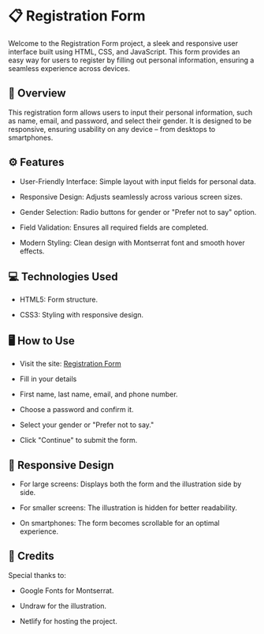 # 📋 Registration Form
Welcome to the Registration Form project, a sleek and responsive user interface built using HTML, CSS, and JavaScript. This form provides an easy way for users to register by filling out personal information, ensuring a seamless experience across devices.

## 🧐 Overview
This registration form allows users to input their personal information, such as name, email, and password, and select their gender. It is designed to be responsive, ensuring usability on any device – from desktops to smartphones.

## ⚙️ Features
- User-Friendly Interface: Simple layout with input fields for personal data.

- Responsive Design: Adjusts seamlessly across various screen sizes.

- Gender Selection: Radio buttons for gender or "Prefer not to say" option.

- Field Validation: Ensures all required fields are completed.

- Modern Styling: Clean design with Montserrat font and smooth hover effects.

## 💻 Technologies Used
- HTML5: Form structure.

- CSS3: Styling with responsive design.

## 🖥 How to Use
- Visit the site: [Registration Form](https://sitecadastro.netlify.app/)
  
- Fill in your details
  
- First name, last name, email, and phone number.

- Choose a password and confirm it.

- Select your gender or "Prefer not to say."

- Click "Continue" to submit the form.

## 📐 Responsive Design
- For large screens: Displays both the form and the illustration side by side.

- For smaller screens: The illustration is hidden for better readability.

- On smartphones: The form becomes scrollable for an optimal experience.
  
## 💌 Credits
Special thanks to:

- Google Fonts for Montserrat.

- Undraw for the illustration.

- Netlify for hosting the project.

